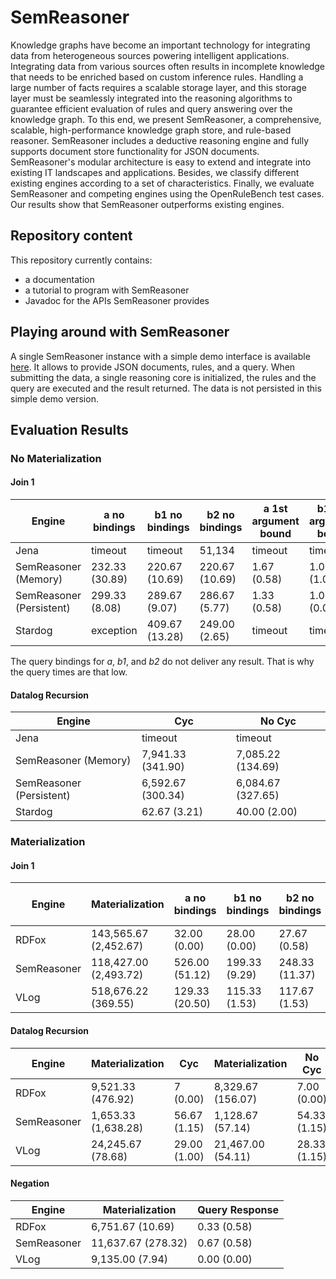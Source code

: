 # SemReasoner
Knowledge graphs have become an important technology for integrating data from heterogeneous sources powering intelligent applications. Integrating data from various sources often results in incomplete knowledge that needs to be enriched based on custom inference rules. Handling a large number of facts requires a scalable storage layer, and this storage layer must be seamlessly integrated into the reasoning algorithms to guarantee efficient evaluation of rules and query answering over the knowledge graph. To this end, we present SemReasoner, a comprehensive, scalable, high-performance knowledge graph store, and rule-based reasoner. SemReasoner includes a deductive reasoning engine and fully supports document store functionality for JSON documents. SemReasoner's modular architecture is easy to extend and integrate into existing IT landscapes and applications. Besides, we classify different existing engines according to a set of characteristics. Finally, we evaluate SemReasoner and competing engines using the OpenRuleBench test cases. Our results show that SemReasoner outperforms existing engines.

## Repository content
This repository currently contains:
- a documentation
- a tutorial to program with SemReasoner
- Javadoc for the APIs SemReasoner provides

## Playing around with SemReasoner
A single SemReasoner instance with a simple demo interface is available [here](http://95.217.61.50:8100/). It allows to provide JSON documents, rules, and a query. When submitting the data, a single reasoning core is initialized, the rules and the query are executed and the result returned. The data is not persisted in this simple demo version.

## Evaluation Results

### No Materialization

#### Join 1
| Engine | a no bindings | b1 no bindings | b2 no bindings | a 1st argument bound | b1 1st argument bound | b2 1st argument bound | a 2nd argument bound | b1 2nd argument bound | b2 2nd argument bound |
|--------|---------------|----------------|----------------|----------------------|-----------------------|-----------------------|----------------------|-----------------------|-----------------------|
| Jena | timeout | timeout | 51,134 | timeout | timeout | timeout | timeout | timeout | timeout |
| SemReasoner (Memory) | 232.33 (30.89) | 220.67 (10.69) | 220.67 (10.69) | 1.67 (0.58) | 1.00 (1.00) | 1.00 (1.00) | 1.33 (0.58) | 4.33 (2.89) | 1.33 (0.58) |
| SemReasoner (Persistent) | 299.33 (8.08) | 289.67 (9.07) | 286.67 (5.77) | 1.33 (0.58) | 1.00 (0.00) | 1.00 (0.00) | 1.00 (0.00) | 2.67 (2.89) | 1.00 (0.00) |
| Stardog | exception | 409.67 (13.28) | 249.00 (2.65) | timeout | timeout | 33.67 (6.35) | timeout | timeout | 28.33 (2.08) |

The query bindings for _a_, _b1_, and _b2_ do not deliver any result. That is why the query times are that low.


#### Datalog Recursion
| Engine | Cyc | No Cyc |
|--------|-----|--------|
| Jena | timeout | timeout |
| SemReasoner (Memory) | 7,941.33 (341.90) | 7,085.22 (134.69) |
| SemReasoner (Persistent) | 6,592.67 (300.34) | 6,084.67 (327.65) |
| Stardog | 62.67 (3.21) | 40.00 (2.00) |

### Materialization

#### Join 1
| Engine | Materialization | a no bindings | b1 no bindings | b2 no bindings | a 1st argument bound | b1 1st argument bound | b2 1st argument bound | a 2nd argument bound | b1 2nd argument bound | b2 2nd argument bound |
|--------|-----------------|---------------|----------------|----------------|----------------------|-----------------------|-----------------------|----------------------|-----------------------|-----------------------|
| RDFox | 143,565.67 (2,452.67) | 32.00 (0.00) | 28.00 (0.00) | 27.67 (0.58) | 0.00 (0.00) | 0.33 (0.58) | 0.00 (0.00) | 0.33 (0.58) | 0.33 (0.58) | 0.33 (0.58) |
| SemReasoner | 118,427.00 (2,493.72) | 526.00 (51.12) | 199.33 (9.29) | 248.33 (11.37) | 2.00 (0.00) | 2.00 (0.00) | 1.33 (0.58) | 1.00 (0.00) | 1.00 (0.00) | 1.33 (0.58) |
| VLog | 518,676.22 (369.55) | 129.33 (20.50) | 115.33 (1.53) | 117.67 (1.53) | 10.67 (1.15) | 10.67 (1.15) | 9,67 (1.15) | 11.33 (0.58) | 10.67 (0.58) | 11.00 (1.00) |


#### Datalog Recursion
| Engine | Materialization | Cyc | Materialization | No Cyc |
|--------|-----------------|-----|-----------------|--------|
| RDFox | 9,521.33 (476.92) | 7 (0.00) | 8,329.67 (156.07) | 7.00 (0.00) |
| SemReasoner | 1,653.33 (1,638.28) | 56.67 (1.15) | 1,128.67 (57.14) | 54.33 (1.15) |
| VLog | 24,245.67 (78.68) | 29.00 (1.00) | 21,467.00 (54.11) | 28.33 (1.15) |


#### Negation
| Engine | Materialization | Query Response |
|--------|-----------------|----------------|
| RDFox | 6,751.67 (10.69) | 0.33 (0.58) |
| SemReasoner | 11,637.67 (278.32) | 0.67 (0.58) |
| VLog | 9,135.00 (7.94) | 0.00 (0.00) |
